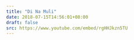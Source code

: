 ```yaml
---
title: "Di Na Muli"
date: 2018-07-15T14:56:01+08:00
draft: false
src: https://www.youtube.com/embed/rgHHJkzn5TU
---
```


